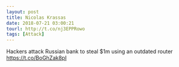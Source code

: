 ```yaml
---
layout: post
title: Nicolas Krassas
date: 2018-07-21 03:00:21
tourl: http://t.co/nj3EPPRowo
tags: [Attack]
---
```

Hackers attack Russian bank to steal $1m using an outdated router https://t.co/BoGhZak8pI